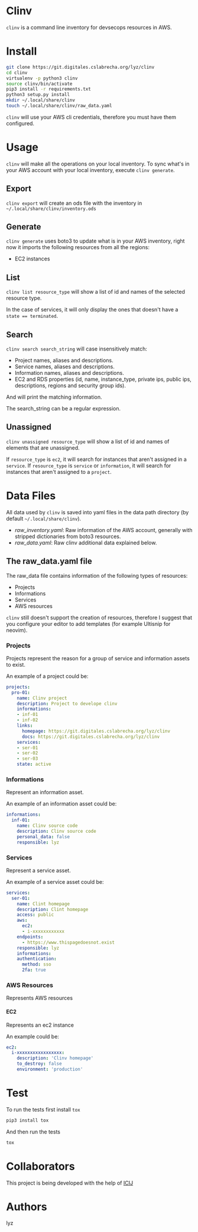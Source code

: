 # Clinv

`clinv` is a command line inventory for devsecops resources in AWS.

# Install

```bash
git clone https://git.digitales.cslabrecha.org/lyz/clinv
cd clinv
virtualenv -p python3 clinv
source clinv/bin/activate
pip3 install -r requirements.txt
python3 setup.py install
mkdir ~/.local/share/clinv
touch ~/.local/share/clinv/raw_data.yaml
```

`clinv` will use your AWS cli credentials, therefore you must have them
configured.

# Usage

`clinv` will make all the operations on your local inventory. To sync what's
in your AWS account with your local inventory, execute `clinv generate`.

## Export

`clinv export` will create an ods file with the inventory in `~/.local/share/clinv/inventory.ods`

## Generate

`clinv generate` uses boto3 to update what is in your AWS inventory, right now
it imports the following resources from all the regions:

* EC2 instances

## List

`clinv list resource_type` will show a list of id and names of the selected
resource type.

In the case of services, it will only display the ones that doesn't have a `state
== terminated`.

## Search

`clinv search search_string` will case insensitively match:

* Project names, aliases and descriptions.
* Service names, aliases and descriptions.
* Information names, aliases and descriptions.
* EC2 and RDS properties (id, name, instance_type, private ips, public ips,
  descriptions, regions and security group ids).

And will print the matching information.

The search_string can be a regular expression.

## Unassigned

`clinv unassigned resource_type` will show a list of id and names of elements
that are unassigned.

If `resource_type` is `ec2`, it will search for instances that aren't assigned
in a `service`.
If `resource_type` is `service` or `information`, it will search for instances
that aren't assigned to a `project`.

# Data Files

All data used by `clinv` is saved into yaml files in the data path directory (by
default `~/.local/share/clinv`).

* *raw_inventory.yaml*: Raw information of the AWS account, generally with
  stripped dictionaries from boto3 resources.
* *raw_data.yaml*: Raw clinv additional data explained below.

## The raw_data.yaml file

The raw_data file contains information of the following types of resources:

* Projects
* Informations
* Services
* AWS resources

`clinv` still doesn't support the creation of resources, therefore I suggest
that you configure your editor to add templates (for example Ultisnip for
neovim).

### Projects

Projects represent the reason for a group of service and information assets to
exist.

An example of a project could be:
```yaml
projects:
  pro-01:
    name: Clinv project
    description: Project to develope clinv
    informations:
    - inf-01
    - inf-02
    links:
      homepage: https://git.digitales.cslabrecha.org/lyz/clinv
      docs: https://git.digitales.cslabrecha.org/lyz/clinv
    services:
    - ser-01
    - ser-02
    - ser-03
    state: active
```

### Informations

Represent an information asset.

An example of an information asset could be:
```yaml
informations:
  inf-01:
    name: Clinv source code
    description: Clinv source code
    personal_data: false
    responsible: lyz
```

### Services

Represent a service asset.

An example of a service asset could be:
```yaml
services:
  ser-01:
    name: Clint homepage
    description: Clint homepage
    access: public
    aws:
      ec2:
      - i-xxxxxxxxxxxx
    endpoints:
      - https://www.thispagedoesnot.exist
    responsible: lyz
    informations:
    authentication:
      method: sso
      2fa: true
```

### AWS Resources

Represents AWS resources

#### EC2

Represents an ec2 instance

An example could be:


```yaml
ec2:
  i-xxxxxxxxxxxxxxxxx:
    description: 'Clinv homepage'
    to_destroy: false
    environment: 'production'
```

# Test

To run the tests first install `tox`

```bash
pip3 install tox
```

And then run the tests

```bash
tox
```

# Collaborators

This project is being developed with the help of [ICIJ](www.icij.org)

# Authors

lyz
